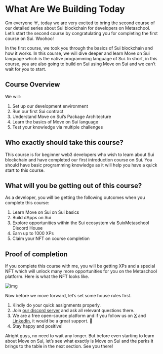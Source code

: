 # What Are We Building Today

Gm everyone ☀️, today we are very excited to bring the second course of our detailed series about Sui blockchain for developers on Metaschool. Let’s start the second course by congratulating you for completing the first course on Sui. Woohoo!

In the first course, we took you through the basics of Sui blockchain and how it works. In this course, we will dive deeper and learn Move on Sui language which is the native programming language of Sui. In short, in this course, you are also going to build on Sui using Move on Sui and we can’t wait for you to start.

## Course Overview

We will:

1. Set up our development environment
2. Run our first Sui contract
3. Understand Move on Sui’s Package Architecture
4. Learn the basics of Move on Sui language
5. Test your knowledge via multiple challenges

## Who exactly should take this course?

This course is for beginner web3 developers who wish to learn about Sui blockchain and have completed our first introduction course on Sui. You should have basic programming knowledge as it will help you have a quick start to this course.

## What will you be getting out of this course?

As a developer, you will be getting the following outcomes when you complete this course:

1. Learn Move on Sui on Sui basics
2. Build dApps on Sui
3. Explore opportunities within the Sui ecosystem via SuixMetaschool Discord House
4. Earn up to 1000 XPs
5. Claim your NFT on course completion

## Proof of completion

If you complete this course with me, you will be getting XPs and a special NFT which will unlock many more opportunities for you on the Metaschool platform. Here is what the NFT looks like.

![img](https://github.com/0xmetaschool/Learning-Projects/blob/main/assests_for_all/assets_for_sui_c1/What%20Are%20We%20Learning%20Today%3F/image.gif?raw=true)

Now before we move forward, let’s set some house rules first.
1. Kindly do your quick assignments properly.
2. Join [our discord server](https://discord.gg/vbVMUwXWgc) and ask all relevant questions there.
3. We are a free open-source platform and if you follow us on [X](https://bit.ly/move-on-sui-twitter) and [LinkedIn](https://bit.ly/move-on-sui-linkedin), it would be a great support.  🫣
4. Stay happy and positive!



Alright guys, no need to wait any longer. But before even starting to learn about Move on Sui, let’s see what exactly is Move on Sui and the perks it brings to the table in the next section. See you there!